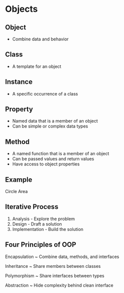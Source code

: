 Objects
=======

Object
------

- Combine data and behavior

Class
-----

- A template for an object

Instance
--------

- A specific occurrence of a class

Property
--------

- Named data that is a member of an object
- Can be simple or complex data types

Method
------

- A named function that is a member of an object
- Can be passed values and return values
- Have access to object properties

Example
-------

Circle Area

Iterative Process
-----------------

1. Analysis - Explore the problem
2. Design - Draft a solution
3. Implementation - Build the solution

Four Principles of OOP
----------------------

Encapsulation
  ~ Combine data, methods, and interfaces

Inheritance
  ~ Share members between classes

Polymorphism
  ~ Share interfaces between types

Abstraction
  ~ Hide complexity behind clean interface
